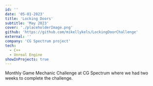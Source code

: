 ```yaml
---
id: ''
date: '05-01-2023'
title: 'Locking Doors'
subtitle: 'May 2023'
cover: './placeholderImage.png'
github: 'https://github.com/mikellykels/LockingDoorChallenge'
external: ''
company: 'CG Spectrum project'
tech:
  - C++
  - Unreal Engine
showInProjects: true
---
```


Monthly Game Mechanic Challenge at CG Spectrum where we had two weeks to complete the challenge.
